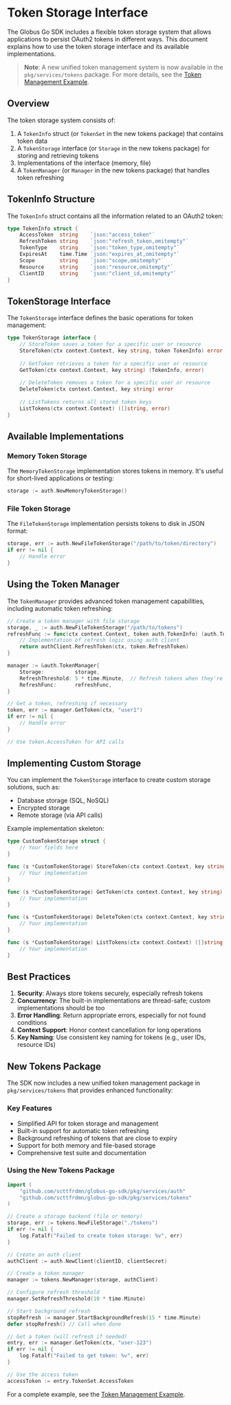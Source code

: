 <!-- SPDX-License-Identifier: Apache-2.0 -->
<!-- SPDX-FileCopyrightText: 2025 Scott Friedman and Project Contributors -->
# Token Storage Interface

The Globus Go SDK includes a flexible token storage system that allows applications to persist OAuth2 tokens in different ways. This document explains how to use the token storage interface and its available implementations.

> **Note**: A new unified token management system is now available in the `pkg/services/tokens` package. 
> For more details, see the [Token Management Example](../examples/token-management/README.md).

## Overview

The token storage system consists of:

1. A `TokenInfo` struct (or `TokenSet` in the new tokens package) that contains token data
2. A `TokenStorage` interface (or `Storage` in the new tokens package) for storing and retrieving tokens
3. Implementations of the interface (memory, file)
4. A `TokenManager` (or `Manager` in the new tokens package) that handles token refreshing

## TokenInfo Structure

The `TokenInfo` struct contains all the information related to an OAuth2 token:

```go
type TokenInfo struct {
    AccessToken  string    `json:"access_token"`
    RefreshToken string    `json:"refresh_token,omitempty"`
    TokenType    string    `json:"token_type,omitempty"`
    ExpiresAt    time.Time `json:"expires_at,omitempty"`
    Scope        string    `json:"scope,omitempty"`
    Resource     string    `json:"resource,omitempty"`
    ClientID     string    `json:"client_id,omitempty"`
}
```

## TokenStorage Interface

The `TokenStorage` interface defines the basic operations for token management:

```go
type TokenStorage interface {
    // StoreToken saves a token for a specific user or resource
    StoreToken(ctx context.Context, key string, token TokenInfo) error
    
    // GetToken retrieves a token for a specific user or resource
    GetToken(ctx context.Context, key string) (TokenInfo, error)
    
    // DeleteToken removes a token for a specific user or resource
    DeleteToken(ctx context.Context, key string) error
    
    // ListTokens returns all stored token keys
    ListTokens(ctx context.Context) ([]string, error)
}
```

## Available Implementations

### Memory Token Storage

The `MemoryTokenStorage` implementation stores tokens in memory. It's useful for short-lived applications or testing:

```go
storage := auth.NewMemoryTokenStorage()
```

### File Token Storage

The `FileTokenStorage` implementation persists tokens to disk in JSON format:

```go
storage, err := auth.NewFileTokenStorage("/path/to/token/directory")
if err != nil {
    // Handle error
}
```

## Using the Token Manager

The `TokenManager` provides advanced token management capabilities, including automatic token refreshing:

```go
// Create a token manager with file storage
storage, _ := auth.NewFileTokenStorage("/path/to/tokens")
refreshFunc := func(ctx context.Context, token auth.TokenInfo) (auth.TokenInfo, error) {
    // Implementation of refresh logic using auth client
    return authClient.RefreshToken(ctx, token.RefreshToken)
}

manager := &auth.TokenManager{
    Storage:          storage,
    RefreshThreshold: 5 * time.Minute,  // Refresh tokens when they're 5 minutes from expiry
    RefreshFunc:      refreshFunc,
}

// Get a token, refreshing if necessary
token, err := manager.GetToken(ctx, "user1")
if err != nil {
    // Handle error
}

// Use token.AccessToken for API calls
```

## Implementing Custom Storage

You can implement the `TokenStorage` interface to create custom storage solutions, such as:

- Database storage (SQL, NoSQL)
- Encrypted storage
- Remote storage (via API calls)

Example implementation skeleton:

```go
type CustomTokenStorage struct {
    // Your fields here
}

func (s *CustomTokenStorage) StoreToken(ctx context.Context, key string, token auth.TokenInfo) error {
    // Your implementation
}

func (s *CustomTokenStorage) GetToken(ctx context.Context, key string) (auth.TokenInfo, error) {
    // Your implementation
}

func (s *CustomTokenStorage) DeleteToken(ctx context.Context, key string) error {
    // Your implementation
}

func (s *CustomTokenStorage) ListTokens(ctx context.Context) ([]string, error) {
    // Your implementation
}
```

## Best Practices

1. **Security**: Always store tokens securely, especially refresh tokens
2. **Concurrency**: The built-in implementations are thread-safe; custom implementations should be too
3. **Error Handling**: Return appropriate errors, especially for not found conditions
4. **Context Support**: Honor context cancellation for long operations
5. **Key Naming**: Use consistent key naming for tokens (e.g., user IDs, resource IDs)

## New Tokens Package

The SDK now includes a new unified token management package in `pkg/services/tokens` that provides enhanced functionality:

### Key Features

- Simplified API for token storage and management
- Built-in support for automatic token refreshing
- Background refreshing of tokens that are close to expiry
- Support for both memory and file-based storage
- Comprehensive test suite and documentation

### Using the New Tokens Package

```go
import (
    "github.com/scttfrdmn/globus-go-sdk/pkg/services/auth"
    "github.com/scttfrdmn/globus-go-sdk/pkg/services/tokens"
)

// Create a storage backend (file or memory)
storage, err := tokens.NewFileStorage("./tokens")
if err != nil {
    log.Fatalf("Failed to create token storage: %v", err)
}

// Create an auth client
authClient := auth.NewClient(clientID, clientSecret)

// Create a token manager
manager := tokens.NewManager(storage, authClient)

// Configure refresh threshold
manager.SetRefreshThreshold(10 * time.Minute)

// Start background refresh
stopRefresh := manager.StartBackgroundRefresh(15 * time.Minute)
defer stopRefresh() // Call when done

// Get a token (will refresh if needed)
entry, err := manager.GetToken(ctx, "user-123")
if err != nil {
    log.Fatalf("Failed to get token: %v", err)
}

// Use the access token
accessToken := entry.TokenSet.AccessToken
```

For a complete example, see the [Token Management Example](../examples/token-management/README.md).